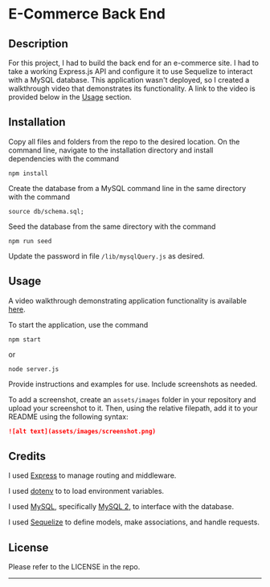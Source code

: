 # E-Commerce Back End

## Description 

For this project, I had to build the back end for an e-commerce site. I had to take a working Express.js API and configure it to use Sequelize to interact with a MySQL database. This application wasn't deployed, so I created a walkthrough video that demonstrates its functionality. A link to the video is provided below in the [Usage](#usage) section.


## Installation

Copy all files and folders from the repo to the desired location. On the command line, navigate to the installation directory and install dependencies with the command

```
npm install
```

Create the database from a MySQL command line in the same directory with the command

```
source db/schema.sql;
```
Seed the database from the same directory with the command

```
npm run seed
```

Update the password in file ```/lib/mysqlQuery.js``` as desired.


## Usage

A video walkthrough demonstrating application functionality is available [here](screencastify).

To start the application, use the command

```
npm start
```
or

```
node server.js
```




Provide instructions and examples for use. Include screenshots as needed. 

To add a screenshot, create an `assets/images` folder in your repository and upload your screenshot to it. Then, using the relative filepath, add it to your README using the following syntax:

```md
![alt text](assets/images/screenshot.png)
```


## Credits

I used [Express](https://www.npmjs.com/package/express/v/4.17.1) to manage routing and middleware.

I used [dotenv](https://www.npmjs.com/package/dotenv/v/8.2.0) to to load environment variables.

I used [MySQL](https://www.mysql.com/), specifically [MySQL 2](https://www.npmjs.com/package/mysql2/v/2.1.0), to interface with the database.

I used [Sequelize](https://www.npmjs.com/package/sequelize/v/6.34.0) to define models, make associations, and handle requests.


## License

Please refer to the LICENSE in the repo.

---
